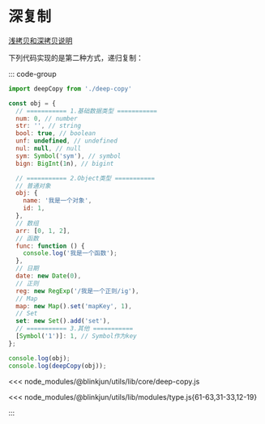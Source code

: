 # 深复制

[浅拷贝和深拷贝说明](../ECMAScript/%E5%85%B3%E9%94%AE%E6%A6%82%E5%BF%B5.md#浅拷贝和深拷贝)

下列代码实现的是第二种方式，递归复制：

::: code-group

```js [test.js]
import deepCopy from './deep-copy'

const obj = {
  // =========== 1.基础数据类型 ===========
  num: 0, // number
  str: '', // string
  bool: true, // boolean
  unf: undefined, // undefined
  nul: null, // null
  sym: Symbol('sym'), // symbol
  bign: BigInt(1n), // bigint

  // =========== 2.Object类型 ===========
  // 普通对象
  obj: {
    name: '我是一个对象',
    id: 1,
  },
  // 数组
  arr: [0, 1, 2],
  // 函数
  func: function () {
    console.log('我是一个函数');
  },
  // 日期
  date: new Date(0),
  // 正则
  reg: new RegExp('/我是一个正则/ig'),
  // Map
  map: new Map().set('mapKey', 1),
  // Set
  set: new Set().add('set'),
  // =========== 3.其他 ===========
  [Symbol('1')]: 1, // Symbol作为key
};

console.log(obj);
console.log(deepCopy(obj));
```

<<< node_modules/@blinkjun/utils/lib/core/deep-copy.js


<<< node_modules/@blinkjun/utils/lib/modules/type.js{61-63,31-33,12-19}

:::

